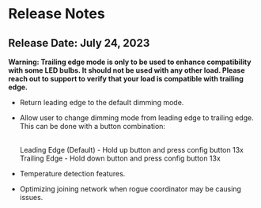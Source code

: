 # Release Notes

## Release Date: July 24, 2023

**Warning: Trailing edge mode is only to be used to enhance compatibility with some LED bulbs. It should not be used with any other load. Please reach out to support to verify that your load is compatible with trailing edge.**

- Return leading edge to the default dimming mode.
- Allow user to change dimming mode from leading edge to trailing edge.
  This can be done with a button combination:

  <br>Leading Edge (Default) - Hold up button and press config button 13x
  <br>Trailing Edge - Hold down button and press config button 13x
- Temperature detection features.
- Optimizing joining network when rogue coordinator may be causing issues.
